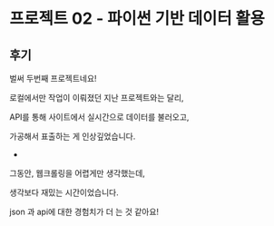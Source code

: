 # 프로젝트 02 - 파이썬 기반 데이터 활용

## 후기

 

벌써 두번째 프로젝트네요!

로컬에서만 작업이 이뤄졌던 지난 프로젝트와는 달리, 

API를 통해 사이트에서 실시간으로 데이터를 불러오고, 

가공해서 표출하는 게 인상깊었습니다. 

-

그동안, 웹크롤링을 어렵게만 생각했는데, 

생각보다 재밌는 시간이었습니다. 

json 과 api에 대한 경험치가 더 는 것 같아요!